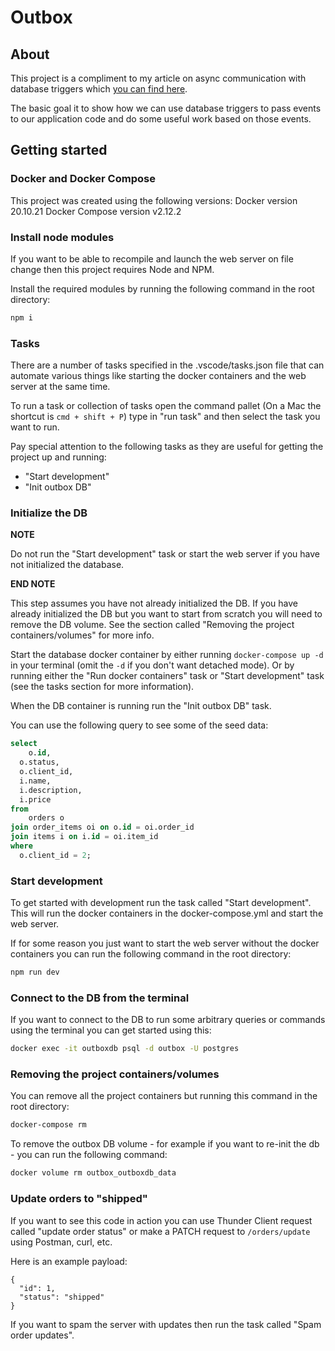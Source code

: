 # Outbox

## About

This project is a compliment to my article on async communication with database triggers which [you can find here](https://www.linkedin.com/pulse/async-communication-postgres-database-triggers-eric-masi/).

The basic goal it to show how we can use database triggers to pass events to our application code and do some useful work based on those events.

## Getting started

### Docker and Docker Compose

This project was created using the following versions:
Docker version 20.10.21
Docker Compose version v2.12.2

### Install node modules

If you want to be able to recompile and launch the web server on file change then this project requires Node and NPM.

Install the required modules by running the following command in the root directory:

```sh
npm i
```

### Tasks

There are a number of tasks specified in the .vscode/tasks.json file that can automate various things like starting the docker containers and the web server at the same time.

To run a task or collection of tasks open the command pallet (On a Mac the shortcut is `cmd + shift + P`) type in "run task" and then select the task you want to run.

Pay special attention to the following tasks as they are useful for getting the project up and running:

- "Start development"
- "Init outbox DB"

### Initialize the DB

**NOTE**

Do not run the "Start development" task or start the web server if you have not initialized the database.

**END NOTE**

This step assumes you have not already initialized the DB. If you have already initialized the DB but you want to start from scratch you will need to remove the DB volume. See the section called "Removing the project containers/volumes" for more info.

Start the database docker container by either running `docker-compose up -d` in your terminal (omit the `-d` if you don't want detached mode). Or by running either the "Run docker containers" task or "Start development" task (see the tasks section for more information).

When the DB container is running run the "Init outbox DB" task.

You can use the following query to see some of the seed data:

```sql
select
	o.id,
  o.status,
  o.client_id,
  i.name,
  i.description,
  i.price
from
	orders o
join order_items oi on o.id = oi.order_id
join items i on i.id = oi.item_id
where
  o.client_id = 2;
```

### Start development

To get started with development run the task called "Start development". This will run the docker containers in the docker-compose.yml and start the web server.

If for some reason you just want to start the web server without the docker containers you can run the following command in the root directory:

```sh
npm run dev
```

### Connect to the DB from the terminal

If you want to connect to the DB to run some arbitrary queries or commands using the terminal you can get started using this:

```sh
docker exec -it outboxdb psql -d outbox -U postgres
```

### Removing the project containers/volumes

You can remove all the project containers but running this command in the root directory:

```sh
docker-compose rm
```

To remove the outbox DB volume - for example if you want to re-init the db - you can run the following command:

```sh
docker volume rm outbox_outboxdb_data
```

### Update orders to "shipped"

If you want to see this code in action you can use Thunder Client request called "update order status" or make a PATCH request to `/orders/update` using Postman, curl, etc.

Here is an example payload:

```
{
  "id": 1,
  "status": "shipped"
}
```

If you want to spam the server with updates then run the task called "Spam order updates".
